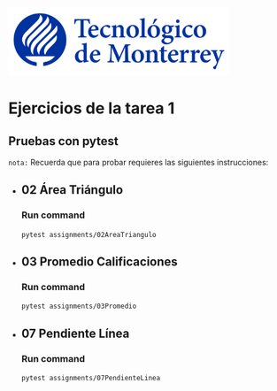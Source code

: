 ![Tec de Monterrey](images/logotecmty.png)
# Ejercicios de la tarea 1

## Pruebas con **pytest**

`nota:` Recuerda que para probar requieres las siguientes instrucciones:

- ## 02 Área Triángulo
    ### Run command
    ```
    pytest assignments/02AreaTriangulo
    ```

- ## 03 Promedio Calificaciones
    ### Run command
    ```
    pytest assignments/03Promedio
    ```

- ## 07 Pendiente Línea
    ### Run command
    ```
    pytest assignments/07PendienteLinea
    ```

